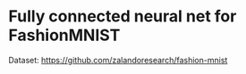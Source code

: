 # Fully connected neural net for FashionMNIST  
Dataset: https://github.com/zalandoresearch/fashion-mnist
